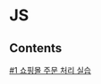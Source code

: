 # JS

## Contents

[#1 쇼핑몰 주문 처리 실습](https://github.com/yshghid/Resume/blob/main/Experience/SKALA/Practice/JS/js1.md)

